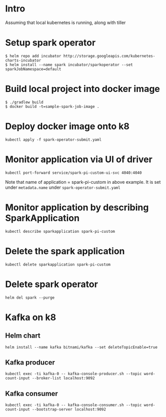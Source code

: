 # Intro
Assuming that local kubernetes is running, along with tiller

# Setup spark operator
```
$ helm repo add incubator http://storage.googleapis.com/kubernetes-charts-incubator
$ helm install --name spark incubator/sparkoperator --set sparkJobNamespace=default
```

# Build local project into docker image
```
$ ./gradlew build
$ docker build -t=sample-spark-job-image .
```

# Deploy docker image onto k8
```
kubectl apply -f spark-operator-submit.yaml
```

# Monitor application via UI of driver
```
kubectl port-forward service/spark-pi-custom-ui-svc 4040:4040
```
Note that name of application = spark-pi-custom in above example. It is set under `metadata.name` under `spark-operator-submit.yaml`

# Monitor application by describing SparkApplication
```
kubectl describe sparkapplication spark-pi-custom
```

# Delete the spark application
```
kubectl delete sparkapplication spark-pi-custom
```

# Delete spark operator
```
helm del spark --purge
```

# Kafka on k8
## Helm chart
```
helm install --name kafka bitnami/kafka --set deleteTopicEnable=true
```

## Kafka producer
```
kubectl exec -ti kafka-0 -- kafka-console-producer.sh --topic word-count-input --broker-list localhost:9092
```

## Kafka consumer
```
kubectl exec -ti kafka-0 -- kafka-console-consumer.sh --topic word-count-input --bootstrap-server localhost:9092
```